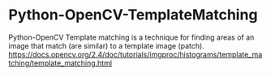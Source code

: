# Python-OpenCV-TemplateMatching
Python-OpenCV
Template matching is a technique for finding areas of an image that match (are similar) to a template image (patch).
https://docs.opencv.org/2.4/doc/tutorials/imgproc/histograms/template_matching/template_matching.html

